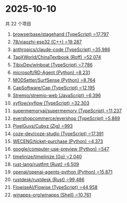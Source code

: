 # 2025-10-10

共 22 个项目

<!-- BEGIN GITHUB -->
<!-- 最后更新时间 2025-10-10 23:08:57 +0800 -->
1. [browserbase/stagehand (TypeScript) ⭐17,797](https://github.com/browserbase/stagehand)
1. [78/xiaozhi-esp32 (C++) ⭐19,287](https://github.com/78/xiaozhi-esp32)
1. [anthropics/claude-code (TypeScript) ⭐35,986](https://github.com/anthropics/claude-code)
1. [TapXWorld/ChinaTextbook (Roff) ⭐52,074](https://github.com/TapXWorld/ChinaTextbook)
1. [TibixDev/winboat (TypeScript) ⭐7,786](https://github.com/TibixDev/winboat)
1. [microsoft/RD-Agent (Python) ⭐8,231](https://github.com/microsoft/RD-Agent)
1. [MODSetter/SurfSense (Python) ⭐8,764](https://github.com/MODSetter/SurfSense)
1. [CapSoftware/Cap (TypeScript) ⭐12,195](https://github.com/CapSoftware/Cap)
1. [Stremio/stremio-web (JavaScript) ⭐6,396](https://github.com/Stremio/stremio-web)
1. [xyflow/xyflow (TypeScript) ⭐32,303](https://github.com/xyflow/xyflow)
1. [supermemoryai/supermemory (TypeScript) ⭐11,237](https://github.com/supermemoryai/supermemory)
1. [evershopcommerce/evershop (TypeScript) ⭐5,869](https://github.com/evershopcommerce/evershop)
1. [PixelGuys/Cubyz (Zig) ⭐993](https://github.com/PixelGuys/Cubyz)
1. [coze-dev/coze-studio (TypeScript) ⭐17,391](https://github.com/coze-dev/coze-studio)
1. [WECENG/ticket-purchase (Python) ⭐4,373](https://github.com/WECENG/ticket-purchase)
1. [google/computer-use-preview (Python) ⭐547](https://github.com/google/computer-use-preview)
1. [timelinize/timelinize (Go) ⭐2,040](https://github.com/timelinize/timelinize)
1. [rust-lang/rustfmt (Rust) ⭐6,509](https://github.com/rust-lang/rustfmt)
1. [openai/openai-agents-python (Python) ⭐15,871](https://github.com/openai/openai-agents-python)
1. [rustdesk/rustdesk (Rust) ⭐99,486](https://github.com/rustdesk/rustdesk)
1. [FlowiseAI/Flowise (TypeScript) ⭐44,958](https://github.com/FlowiseAI/Flowise)
1. [winapps-org/winapps (Shell) ⭐10,761](https://github.com/winapps-org/winapps)
<!-- END GITHUB -->